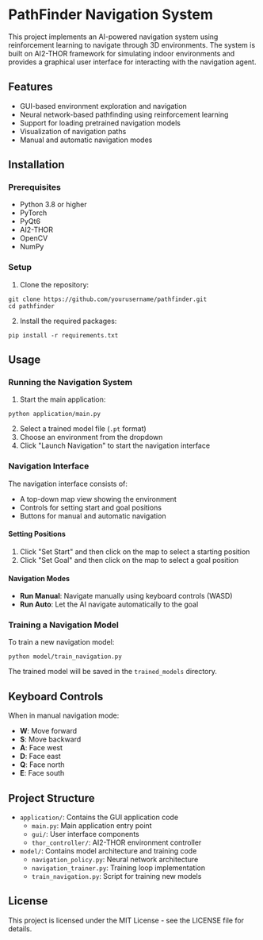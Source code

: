# PathFinder Navigation System

This project implements an AI-powered navigation system using reinforcement learning to navigate through 3D environments. The system is built on AI2-THOR framework for simulating indoor environments and provides a graphical user interface for interacting with the navigation agent.

## Features

- GUI-based environment exploration and navigation
- Neural network-based pathfinding using reinforcement learning
- Support for loading pretrained navigation models
- Visualization of navigation paths
- Manual and automatic navigation modes

## Installation

### Prerequisites

- Python 3.8 or higher
- PyTorch
- PyQt6
- AI2-THOR
- OpenCV
- NumPy

### Setup

1. Clone the repository:
```
git clone https://github.com/yourusername/pathfinder.git
cd pathfinder
```

2. Install the required packages:
```
pip install -r requirements.txt
```

## Usage

### Running the Navigation System

1. Start the main application:
```
python application/main.py
```

2. Select a trained model file (`.pt` format)
3. Choose an environment from the dropdown
4. Click "Launch Navigation" to start the navigation interface

### Navigation Interface

The navigation interface consists of:
- A top-down map view showing the environment
- Controls for setting start and goal positions
- Buttons for manual and automatic navigation

#### Setting Positions

1. Click "Set Start" and then click on the map to select a starting position
2. Click "Set Goal" and then click on the map to select a goal position

#### Navigation Modes

- **Run Manual**: Navigate manually using keyboard controls (WASD)
- **Run Auto**: Let the AI navigate automatically to the goal

### Training a Navigation Model

To train a new navigation model:

```
python model/train_navigation.py
```

The trained model will be saved in the `trained_models` directory.

## Keyboard Controls

When in manual navigation mode:
- **W**: Move forward
- **S**: Move backward
- **A**: Face west
- **D**: Face east
- **Q**: Face north
- **E**: Face south

## Project Structure

- `application/`: Contains the GUI application code
  - `main.py`: Main application entry point
  - `gui/`: User interface components
  - `thor_controller/`: AI2-THOR environment controller
- `model/`: Contains model architecture and training code
  - `navigation_policy.py`: Neural network architecture
  - `navigation_trainer.py`: Training loop implementation
  - `train_navigation.py`: Script for training new models

## License

This project is licensed under the MIT License - see the LICENSE file for details.